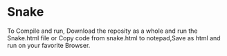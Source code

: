 Snake
=====

To Compile and run,
Download the reposity as a whole and run the Snake.html file
or
Copy code from snake.html to notepad,Save as html and run on your favorite Browser.
